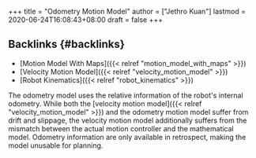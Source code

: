 +++
title = "Odometry Motion Model"
author = ["Jethro Kuan"]
lastmod = 2020-06-24T16:08:43+08:00
draft = false
+++

## Backlinks {#backlinks}

- [Motion Model With Maps]({{< relref "motion_model_with_maps" >}})
- [Velocity Motion Model]({{< relref "velocity_motion_model" >}})
- [Robot Kinematics]({{< relref "robot_kinematics" >}})

The odometry model uses the relative information of the robot's
internal odometry. While both the [velocity motion model]({{< relref "velocity_motion_model" >}}) and the
odometry motion model suffer from drift and slippage, the velocity
motion model additionally suffers from the mismatch between the actual
motion controller and the mathematical model. Odometry information are
only available in retrospect, making the model unusable for planning.
